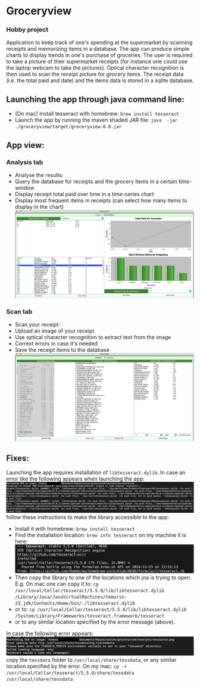 # Groceryview
### Hobby project

Application to keep track of one's spending at the supermarket by scanning receipts and memorizing items in a database.
The app can produce simple charts to display trends in one's purchase of groceries.
The user is required to take a picture of their supermarket receipts (for instance one could use the laptop webcam to take the pictures).
Optical character recognition is then used to scan the receipt picture for grocery items.
The receipt data (i.e. the total paid and date) and the items data is stored in a sqlite database.


## Launching the app through java command line:
- (On mac) Install tesseract with homebrew:
    `brew install tesseract`
- Launch the app by running the maven shaded JAR file:
    `java  -jar ./groceryview/target/groceryview-0.0.jar`

## App view:
### Analysis tab
- Analyse the results:
- Query the database for receipts and the grocery items in a certain time-window
- Display receipt total paid over time in a time-series chart
- Display most frequent items in receipts (can select how many items to display in the chart)
![alt text](readme_images/analysis_tab.png)

### Scan tab
- Scan your receipt:
- Upload an image of your receipt
- Use optical character recognition to extract text from the image
- Corrext errors in case it's needed
- Save the receipt items to the database
![alt text](readme_images/scan_tab.png)

## Fixes:
Launching the app requires installation of `libtesseract.dylib`. In case an error like the following appears when launching the app:
![alt text](readme_images/libtesseract.dylib_not_found_error.jpeg)
follow these instructions to make the library accessible to the app:
- Install it with homebrew:
    `brew install tesseract`
- Find the installation location:
    `brew info tesseract`
on my machine it is here:
![alt text](readme_images/brew_info_tesseract.png)
- Then copy the library to one of the locations which jna is trying to open. E.g. On mac one can copy it to:
    `cp /usr/local/Cellar/tesseract/5.5.0/lib/libtesseract.dylib /Library/Java/JavaVirtualMachines/temurin-23.jdk/Contents/Home/bin/./libtesseract.dylib`
- or to:
    `cp /usr/local/Cellar/tesseract/5.5.0/lib/libtesseract.dylib /System/Library/Frameworks/tesseract.framework/tesseract`
- or to any similar location specified by the error message (above).

In case the following error appears:
![alt text](readme_images/tessdata_not_found_error.jpeg)
copy the `tessdata` folder to `/usr/local/share/tessdata`, or any similar location specified by the error. On my mac:
`cp -r /usr/local/Cellar/tesseract/5.5.0/share/tessdata /usr/local/share/tessdata`